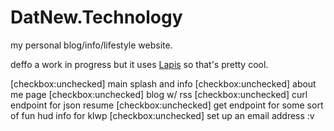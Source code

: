 # DatNew.Technology
my personal blog/info/lifestyle website.

deffo a work in progress but it uses [Lapis](https://github.com/leafo/lapis) so that's pretty cool.

[checkbox:unchecked] main splash and info
[checkbox:unchecked] about me page
[checkbox:unchecked] blog w/ rss
[checkbox:unchecked] curl endpoint for json resume
[checkbox:unchecked] get endpoint for some sort of fun hud info for klwp
[checkbox:unchecked] set up an email address :v
